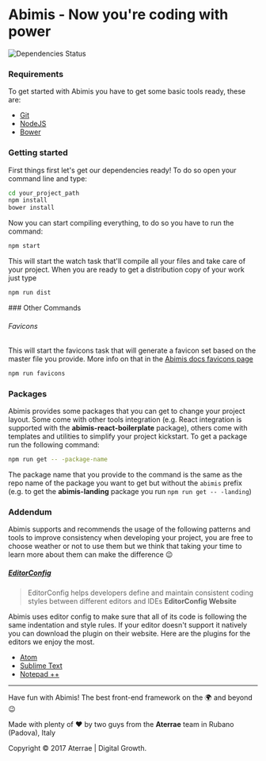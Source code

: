 # Abimis - Now you're coding with power

![Dependencies Status](https://david-dm.org/aterrae/abimis.svg)

### Requirements
To get started with Abimis you have to get some basic tools ready, these are:
- [Git](https://git-scm.com/)
- [NodeJS](https://nodejs.org/en/)
- [Bower](https://bower.io)

### Getting started
First things first let's get our dependencies ready!
To do so open your command line and type:
```bash
cd your_project_path
npm install
bower install
```
Now you can start compiling everything, to do so you have to run the command:
```bash
npm start
```
This will start the watch task that'll compile all your files and take care of your project.
When you are ready to get a distribution copy of your work just type
```bash
npm run dist
```

### Other Commands

###### Favicons

This will start the favicons task that will generate a favicon set based on the master file you provide.
More info on that in the [Abimis docs favicons page](https://abimis.aterrae.com/docs/favicons)
```bash
npm run favicons
```

### Packages

Abimis provides some packages that you can get to change your project layout.
Some come with other tools integration (e.g. React integration is supported with the **abimis-react-boilerplate** package), others come with templates and utilities to simplify your project kickstart.
To get a package run the following command:
```bash
npm run get -- -package-name
```
The package name that you provide to the command is the same as the repo name of the package you want to get but without the `abimis` prefix (e.g. to get the **abimis-landing** package you run `npm run get -- -landing`)

### Addendum
Abimis supports and recommends the usage of the following patterns and tools to improve consistency when developing your project, you are free to choose weather or not to use them but we think that taking your time to learn more about them can make the difference 😉

##### [EditorConfig](http://editorconfig.org)
>EditorConfig helps developers define and maintain consistent coding styles between different editors and IDEs
>**EditorConfig Website**

Abimis uses editor config to make sure that all of its code is following the same indentation and style rules. If your editor doesn't support it natively you can download the plugin on their website. Here are the plugins for the editors we enjoy the most.

- [Atom](https://github.com/sindresorhus/atom-editorconfig#readme)
- [Sublime Text](https://github.com/sindresorhus/editorconfig-sublime#readme)
- [Notepad ++](https://github.com/editorconfig/editorconfig-notepad-plus-plus#readme)

---
Have fun with Abimis! The best front-end framework on the 🌍 and beyond 😉

Made with plenty of ❤️ by two guys from the **Aterrae** team in Rubano (Padova), Italy

Copyright © 2017 Aterrae | Digital Growth.
